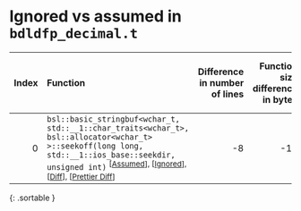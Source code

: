 # Ignored vs assumed in `bdldfp_decimal.t`

<script src="../sorttable.js"></script>

|   Index | Function                                                                                                                                                                                                                                                                |   Difference in number of lines |   Function size difference in bytes |   Number of lines in assumed build |   Number of bytes in assumed build |   Number of lines in ignored build |   Number of bytes in ignored build |
|--------:|:------------------------------------------------------------------------------------------------------------------------------------------------------------------------------------------------------------------------------------------------------------------------|--------------------------------:|------------------------------------:|-----------------------------------:|-----------------------------------:|-----------------------------------:|-----------------------------------:|
|       0 | `bsl::basic_stringbuf<wchar_t, std::__1::char_traits<wchar_t>, bsl::allocator<wchar_t> >::seekoff(long long, std::__1::ios_base::seekdir, unsigned int)` <sup>\[[Assumed](0-assume)\], \[[Ignored](0-none)\], \[[Diff](0.diff.html)\], \[[Prettier Diff](0-diff.html)\] |                              -8 |                                 -16 |                                148 |                                576 |                                156 |                                592 |
{: .sortable }
